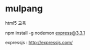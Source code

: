 mulpang
=======

html5 교육

npm install -g nodemon express@3.3.1


expressjs : http://expressjs.com/
